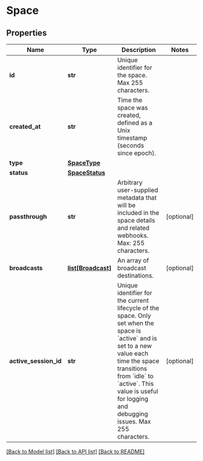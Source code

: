 # Space

## Properties
Name | Type | Description | Notes
------------ | ------------- | ------------- | -------------
**id** | **str** | Unique identifier for the space. Max 255 characters. | 
**created_at** | **str** | Time the space was created, defined as a Unix timestamp (seconds since epoch). | 
**type** | [**SpaceType**](SpaceType.md) |  | 
**status** | [**SpaceStatus**](SpaceStatus.md) |  | 
**passthrough** | **str** | Arbitrary user-supplied metadata that will be included in the space details and related webhooks. Max: 255 characters. | [optional] 
**broadcasts** | [**list[Broadcast]**](Broadcast.md) | An array of broadcast destinations. | [optional] 
**active_session_id** | **str** | Unique identifier for the current lifecycle of the space. Only set when the space is &#x60;active&#x60; and is set to a new value each time the space transitions from &#x60;idle&#x60; to &#x60;active&#x60;. This value is useful for logging and debugging issues. Max 255 characters. | [optional] 

[[Back to Model list]](../README.md#documentation-for-models) [[Back to API list]](../README.md#documentation-for-api-endpoints) [[Back to README]](../README.md)


